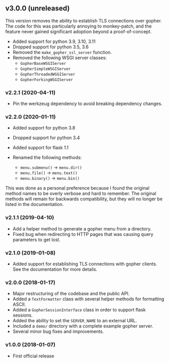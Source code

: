 ## v3.0.0 (unreleased)

This version removes the ability to establish TLS connections
over gopher. The code for this was particularly annoying to
monkey-patch, and the feature never gained significant adoption
beyond a proof-of-concept.

- Added support for python 3.9, 3.10, 3.11
- Dropped support for python 3.5, 3.6
- Removed the `make_gopher_ssl_server` function.
- Removed the following WSGI server classes:
  - ``GopherBaseWSGIServer``
  - ``GopherSimpleWSGIServer``
  - ``GopherThreadedWSGIServer``
  - ``GopherForkingWSGIServer``

### v2.2.1 (2020-04-11)

- Pin the werkzeug dependency to avoid breaking dependency changes.

### v2.2.0 (2020-01-11)

- Added support for python 3.8
- Dropped support for python 3.4
- Added support for flask 1.1
- Renamed the following methods:

  - ``menu.submenu()`` -> ``menu.dir()``
  - ``menu.file()`` -> ``menu.text()``
  - ``menu.binary()`` -> ``menu.bin()``

This was done as a personal preference because I found the original method
names to be overly verbose and hard to remember. The original methods will
remain for backwards compatibility, but they will no longer be listed in
the documentation.

### v2.1.1 (2019-04-10)

- Add a helper method to generate a gopher menu from a directory.
- Fixed bug when redirecting to HTTP pages that was causing query parameters
  to get lost.

### v2.1.0 (2019-01-08)

- Added support for establishing TLS connections with gopher clients. See the
  documentation for more details.

### v2.0.0 (2018-01-17)

- Major restructuring of the codebase and the public API.
- Added a ``TextFormatter`` class with several helper methods for formatting
  ASCII.
- Added a ``GopherSessionInterface`` class in order to support flask sessions.
- Added the ability to set the ``SERVER_NAME`` to an external URL.
- Included a ``demo/`` directory with a complete example gopher server.
- Several minor bug fixes and improvements.

### v1.0.0 (2018-01-07)

- First official release
